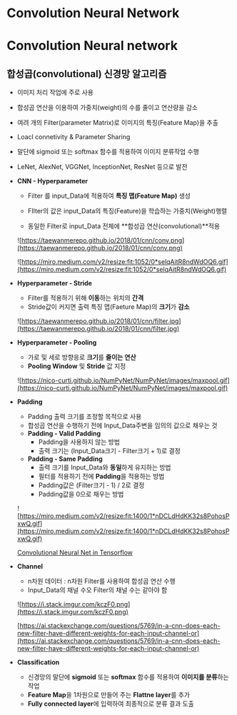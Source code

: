 # Convolution Neural Network



# Convolution Neural network

## 합성곱(convolutional) 신경망 알고리즘

- 이미지 처리 작업에 주로 사용
- 합성곱 연산을 이용하여 가중치(weight)의 수를 줄이고 연산량을 감소
- 여려 개의 Filter(parameter Matrix)로 이미지의 특징(Feature Map)을 추출
- Loacl connetivity & Parameter Sharing
- 말단에 sigmoid 또는 softmax 함수를 적용하여 이미지 분류작업 수행
- LeNet, AlexNet, VGGNet, InceptionNet, ResNet 등으로 발전

- **CNN - Hyperparameter**
    - Filter 를 input_Data에 적용하여 **특징 맵(Feature Map)** 생성
    - FIlter의 값은 input_Data의 특징(Feature)을 학습하는 가중치(Weight)행렬
    
    - 동일한 Filter로 input_Data 전체에 **합성곱 연산(convolutional)**적용
    
    ![https://taewanmerepo.github.io/2018/01/cnn/conv.png](https://taewanmerepo.github.io/2018/01/cnn/conv.png)
    
    ![https://miro.medium.com/v2/resize:fit:1052/0*selqAitR8ndWdOQ6.gif](https://miro.medium.com/v2/resize:fit:1052/0*selqAitR8ndWdOQ6.gif)
    
- **Hyperparameter - Stride**
    - Filter를 적용하기 위해 **이동**하는 위치의 **간격**
    - Stride값이 커지면 출력 특징 맵(Faeture Map)의 **크기**가 **감소**
    
    ![https://taewanmerepo.github.io/2018/01/cnn/filter.jpg](https://taewanmerepo.github.io/2018/01/cnn/filter.jpg)
    

- **Hyperparameter - Pooling**
    - 가로 및 세로 방향응로 **크기**를 **줄이는 연산**
    - **Pooling Window** 및 **Stride** 값 지정
    
    ![https://nico-curti.github.io/NumPyNet/NumPyNet/images/maxpool.gif](https://nico-curti.github.io/NumPyNet/NumPyNet/images/maxpool.gif)
    
- **Padding**
    - Padding 출력 크기를 조정할 목적으로 사용
    - 합성곱 연산을 수행하기 전에 Input_Data주변을 임의의 값으로 채우는 것
    - **Padding - Valid Padding**
        - Padding을 사용하지 않는 방법
        - 출력 크기는 (Input_Data크기 - Filter크기 + 1)로 결정
    - **Padding - Same Padding**
        - 출력 크기를 Input_Data와 **동일**하게 유지하는 방법
        - 필터를 적용하기 전에 **Padding**을 적용하는 방법
        - Padding값은 (Filter크기 - 1) / 2로 결정
        - Padding값을 0으로 채우는 방법
    
    ![https://miro.medium.com/v2/resize:fit:1400/1*nDCLdHdKK32s8PohosPxwQ.gif](https://miro.medium.com/v2/resize:fit:1400/1*nDCLdHdKK32s8PohosPxwQ.gif)
    
    [Convolutional Neural Net in Tensorflow](https://blog.goodaudience.com/convolutional-neural-net-in-tensorflow-e15e43129d7d)
    
- **Channel**
    - n차원 데이터 : n차원 Filter를 사용하여 합성곱 연산 수행
    - Input_Data의 채널 수오 Filter의 채널 수는 같아야 함
    
    ![https://i.stack.imgur.com/kczF0.png](https://i.stack.imgur.com/kczF0.png)
    
    [https://ai.stackexchange.com/questions/5769/in-a-cnn-does-each-new-filter-have-different-weights-for-each-input-channel-or](https://ai.stackexchange.com/questions/5769/in-a-cnn-does-each-new-filter-have-different-weights-for-each-input-channel-or)
    
- **Classification**
    - 신경망의 말단에 **sigmoid** 또는 **softmax** 함수를 적용하여 **이미지를 분류**하는 작업
    - **Feature Map**을 1차원으로 만들어 주는 **Flattne layer**를 추가
    - **Fully connected layer**에 입력하여 최종적으로 분류 결과 도출